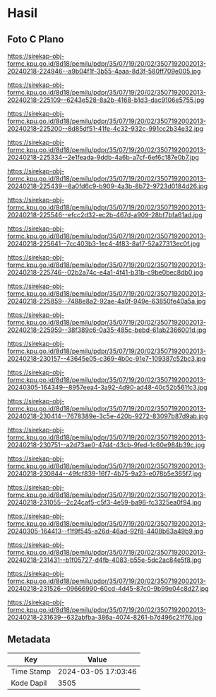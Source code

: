 # Hasil

## Foto C Plano

https://sirekap-obj-formc.kpu.go.id/8d18/pemilu/pdpr/35/07/19/20/02/3507192002013-20240218-224946--a9b04f1f-3b55-4aaa-8d3f-580ff709e005.jpg

https://sirekap-obj-formc.kpu.go.id/8d18/pemilu/pdpr/35/07/19/20/02/3507192002013-20240218-225109--6243e528-8a2b-4168-b1d3-dac9106e5755.jpg

https://sirekap-obj-formc.kpu.go.id/8d18/pemilu/pdpr/35/07/19/20/02/3507192002013-20240218-225200--8d85df51-41fe-4c32-932c-991cc2b34e32.jpg

https://sirekap-obj-formc.kpu.go.id/8d18/pemilu/pdpr/35/07/19/20/02/3507192002013-20240218-225334--2e1feada-9ddb-4a6b-a7cf-6ef6c187e0b7.jpg

https://sirekap-obj-formc.kpu.go.id/8d18/pemilu/pdpr/35/07/19/20/02/3507192002013-20240218-225439--8a0fd6c9-b909-4a3b-8b72-9723d0184d26.jpg

https://sirekap-obj-formc.kpu.go.id/8d18/pemilu/pdpr/35/07/19/20/02/3507192002013-20240218-225546--efcc2d32-ec2b-467d-a909-28bf7bfa61ad.jpg

https://sirekap-obj-formc.kpu.go.id/8d18/pemilu/pdpr/35/07/19/20/02/3507192002013-20240218-225641--7cc403b3-1ec4-4f83-8af7-52a27313ec0f.jpg

https://sirekap-obj-formc.kpu.go.id/8d18/pemilu/pdpr/35/07/19/20/02/3507192002013-20240218-225746--02b2a74c-e4a1-4f41-b31b-c9be0bec8db0.jpg

https://sirekap-obj-formc.kpu.go.id/8d18/pemilu/pdpr/35/07/19/20/02/3507192002013-20240218-225859--7488e8a2-92ae-4a0f-949e-63850fe40a5a.jpg

https://sirekap-obj-formc.kpu.go.id/8d18/pemilu/pdpr/35/07/19/20/02/3507192002013-20240218-225959--38f389c6-0a35-485c-bebd-61ab2366001d.jpg

https://sirekap-obj-formc.kpu.go.id/8d18/pemilu/pdpr/35/07/19/20/02/3507192002013-20240218-230157--43645e05-c369-4b0c-91e7-109387c52bc3.jpg

https://sirekap-obj-formc.kpu.go.id/8d18/pemilu/pdpr/35/07/19/20/02/3507192002013-20240305-164349--8957eea4-3a92-4d90-ad48-40c52b561fc3.jpg

https://sirekap-obj-formc.kpu.go.id/8d18/pemilu/pdpr/35/07/19/20/02/3507192002013-20240218-230414--7678389e-3c5e-420b-9272-83097b87d9ab.jpg

https://sirekap-obj-formc.kpu.go.id/8d18/pemilu/pdpr/35/07/19/20/02/3507192002013-20240218-230751--a2d73ae0-47d4-43cb-9fed-1c60e984b39c.jpg

https://sirekap-obj-formc.kpu.go.id/8d18/pemilu/pdpr/35/07/19/20/02/3507192002013-20240218-230844--49fcf839-16f7-4b75-9a23-e078b5e365f7.jpg

https://sirekap-obj-formc.kpu.go.id/8d18/pemilu/pdpr/35/07/19/20/02/3507192002013-20240218-231055--2c24caf5-c5f3-4e59-ba96-fc3325ea0f94.jpg

https://sirekap-obj-formc.kpu.go.id/8d18/pemilu/pdpr/35/07/19/20/02/3507192002013-20240305-164413--f1f9f545-a26d-46ad-92f8-4408b63a49b9.jpg

https://sirekap-obj-formc.kpu.go.id/8d18/pemilu/pdpr/35/07/19/20/02/3507192002013-20240218-231431--b1f05727-d4fb-4083-b55e-5dc2ac84e5f8.jpg

https://sirekap-obj-formc.kpu.go.id/8d18/pemilu/pdpr/35/07/19/20/02/3507192002013-20240218-231526--09666990-60cd-4d45-87c0-9b99e04c8d27.jpg

https://sirekap-obj-formc.kpu.go.id/8d18/pemilu/pdpr/35/07/19/20/02/3507192002013-20240218-231639--632abfba-386a-4074-8261-b7d496c21f76.jpg


## Metadata

| Key        | Value               |
| ---------- | ------------------- |
| Time Stamp | 2024-03-05 17:03:46 |
| Kode Dapil | 3505                |




